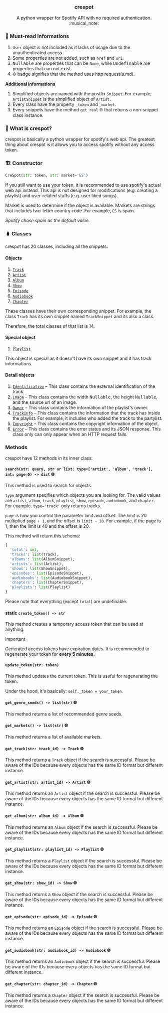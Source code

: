 <h3 align="center">crespot</h3>
<p align="center">A python wrapper for Spotify API with no required authentication. :musical_note:</p>

### :key: Must-read informations

1. `User` object is not included as it lacks of usage due to the unauthenticated access.
2. Some properties are not added, such as `href` and `uri`.
3. <kbd>Nullable</kbd> are properties that can be `None`, while <kbd>Undefinable</kbd> are properties that can not exist.
4. <kbd>:globe_with_meridians:</kbd> badge signifies that the method uses http request(s.md).

**Additional informations**

1. Simplified objects are named with the postfix `Snippet`. For example, `ArtistSnippet` is the simplified object of `Artist`.
2. Every class have the property `_token` and `_market`.
3. Every snippets have the method `get_real` <kbd>:globe_with_meridians:</kbd> that returns a non-snippet class instance.

### :book: What is crespot?
crespot is basically a python wrapper for spotify's web api. The greatest thing about crespot is it allows you to access spotify without any access token.

### :building_construction: Constructor

```python
CreSpot(str: token, str: market='ES')
```

If you still want to use your token, it is recommended to use spotify's actual web api instead. This api is not designed for modifications (e.g. creating a playlist) and user-related stuffs (e.g. user liked songs).

Market is used to determine if the object is available. Markets are strings that includes two-letter country code. For example, `ES` is spain.

*Spotify chose spain as the default value.*

### :nesting_dolls: Classes
crespot has 20 classes, including all the snippets:

#### Objects

1. [`Track`](https://github.com/creuserr/crespot/tree/main/docs/single/track.md)
2. [`Artist`](https://github.com/creuserr/crespot/tree/main/docs/single/artist.md)
3. [`Album`](https://github.com/creuserr/crespot/tree/main/docs/group/album.md)
4. [`Show`](https://github.com/creuserr/crespot/tree/main/docs/group/show.md)
5. [`Episode`](https://github.com/creuserr/crespot/tree/main/docs/single/episode.md)
6. [`Audiobook`](https://github.com/creuserr/crespot/tree/main/docs/group/audiobook.md)
7. [`Chapter`](https://github.com/creuserr/crespot/tree/main/docs/single/chapter.md)

These classes have their own corresponding snippet. For example, the class `Track` has its own snippet named `TrackSnippet` and its also a class.

Therefore, the total classes of that list is 14.

#### Special object

1. [`Playlist`](https://github.com/creuserr/crespot/tree/main/docs/group/playlist.md)

This object is special as it doesn't have its own snippet and it has track informations.

#### Detail objects

1. [`Identification`](https://github.com/creuserr/crespot/tree/main/docs/detail/identification.md) &ndash; This class contains the external identification of the track.
2. [`Image`](https://github.com/creuserr/crespot/tree/main/docs/detail/image.md) &ndash; This class contains the width <kbd>Nullable</kbd>, the height <kbd>Nullable</kbd>, and the source url of an image.
3. [`Owner`](https://github.com/creuserr/crespot/tree/main/docs/detail/owner.md) &ndash; This class contains the information of the playlist's owner.
4. [`TrackInfo`](https://github.com/creuserr/crespot/tree/main/docs/detail/trackinfo.md) &ndash; This class contains the information that the track has inside the playlist. For example, it includes who added the track to the partylist.
5. [`Copyright`](https://github.com/creuserr/crespot/tree/main/docs/detail/copyright.md) &ndash; This class contains the copyright information of the object.
6. [`Error`](https://github.com/creuserr/crespot/tree/main/docs/detail/copyright.md) &ndash; This class contains the error status and its JSON response. This class only can only appear when an HTTP request fails.

### Methods

crespot have 12 methods in its inner class:

#### `search(str: query, str or list: type=['artist', 'album', 'track'], int: page=0) -> dict` <kbd>:globe_with_meridians:</kbd>

This method is used to search for objects.

`type` argument specifies which objects you are looking for. The valid values are `artist`, `album`, `track`, `playlist`, `show`, `episode`, `audiobook`, and `chapter`. For example, `type='track'` only returns tracks.

`page` is how you control the parameter limit and offset. The limit is 20 multiplied `page + 1`, and the offset is `limit - 20`. For example, if the page is 1, then the limit is 40 and the offset is 20.

This method will return this schema:
```py
{
  'total': int,
  'tracks': list(Track),
  'albums': list(AlbumSnippet),
  'artists': list(Artist),
  'shows': list(ShowSnippet),
  'episodes': list(EpisodeSnippet),
  'audiobooks': list(AudiobookSnippet),
  'chapters': list(ChapterSnippet),
  'playlists': list(Playlist)
}
```

Please note that everything (except `total`) are undefinable.

#### static `create_token() -> str`

This method creates a temporary access token that can be used at anything.

> [!IMPORTANT]
> Generated access tokens have expiration dates. It is recommended to regenerate your token for **every 5 minutes**.

#### `update_token(str: token)`

This method updates the current token. This is useful for regenerating the token.

Under the hood, it's basically: `self._token = your_token`. 

#### `get_genre_seeds() -> list(str)` <kbd>:globe_with_meridians:</kbd>

This method returns a list of recommended genre seeds.

#### `get_markets() -> list(str)` <kbd>:globe_with_meridians:</kbd>

This method returns a list of available markets.

#### `get_track(str: track_id) -> Track` <kbd>:globe_with_meridians:</kbd>

This method returns a `Track` object if the search is successful. Please be aware of the IDs because every objects has the same ID format but different instance.

#### `get_artist(str: artist_id) -> Artist` <kbd>:globe_with_meridians:</kbd>

This method returns an `Artist` object if the search is successful. Please be aware of the IDs because every objects has the same ID format but different instance.

#### `get_album(str: album_id) -> Album` <kbd>:globe_with_meridians:</kbd>

This method returns an `Album` object if the search is successful. Please be aware of the IDs because every objects has the same ID format but different instance.

#### `get_playlist(str: playlist_id) -> Playlist` <kbd>:globe_with_meridians:</kbd>

This method returns a `Playlist` object if the search is successful. Please be aware of the IDs because every objects has the same ID format but different instance.

#### `get_show(str: show_id) -> Show` <kbd>:globe_with_meridians:</kbd>

This method returns a `Show` object if the search is successful. Please be aware of the IDs because every objects has the same ID format but different instance.

#### `get_episode(str: episode_id) -> Episode` <kbd>:globe_with_meridians:</kbd>

This method returns an `Episode` object if the search is successful. Please be aware of the IDs because every objects has the same ID format but different instance.

#### `get_audiobook(str: audiobook_id) -> Audiobook` <kbd>:globe_with_meridians:</kbd>

This method returns an `Audiobook` object if the search is successful. Please be aware of the IDs because every objects has the same ID format but different instance.

#### `get_chapter(str: chapter_id) -> Chapter` <kbd>:globe_with_meridians:</kbd>

This method returns a `Chapter` object if the search is successful. Please be aware of the IDs because every objects has the same ID format but different instance.